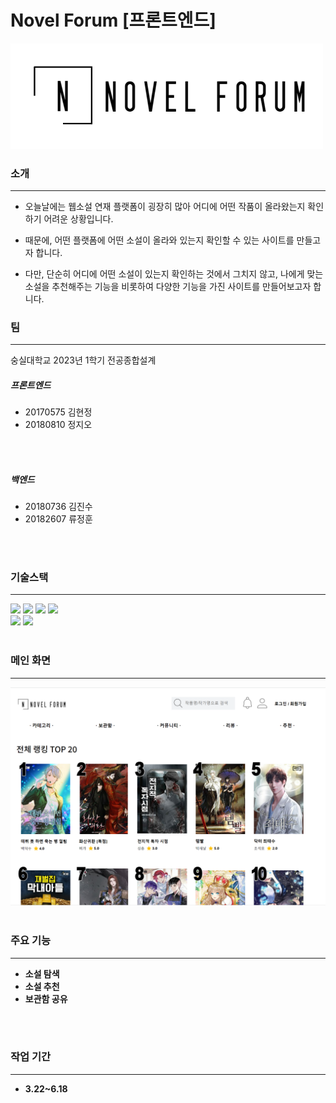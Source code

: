 # Novel Forum [프론트엔드]

<img src="./novel-forum-cra/public/novelforum_logo_2.png" width="500">

<h3>소개</h3>
<hr>

- 오늘날에는 웹소설 연재 플랫폼이 굉장히 많아 어디에 어떤 작품이 올라왔는지 확인하기 어려운 상황입니다.

- 때문에, 어떤 플랫폼에 어떤 소설이 올라와 있는지 확인할 수 있는 사이트를 만들고자 합니다.
- 다만, 단순히 어디에 어떤 소설이 있는지 확인하는 것에서 그치지 않고, 나에게 맞는 소설을 추천해주는 기능을 비롯하여 다양한 기능을 가진 사이트를 만들어보고자 합니다.


<h3>팀</h3>
<hr>

숭실대학교 2023년 1학기 전공종합설계 
<h5>프론트엔드</h5>

- 20170575 김현정
- 20180810 정지오
<br>
<br>
<h5>백엔드</h5>

- 20180736 김진수
- 20182607 류정훈


<br>
<br>
<h3>기술스택</h3>
<hr>
<img src="https://img.shields.io/badge/react-61DAFB?style=for-the-badge&logo=react&logoColor=black"> 

  <img src="https://img.shields.io/badge/html5-E34F26?style=for-the-badge&logo=html5&logoColor=white"> 
  <img src="https://img.shields.io/badge/css-1572B6?style=for-the-badge&logo=css3&logoColor=white"> 
  <img src="https://img.shields.io/badge/javascript-F7DF1E?style=for-the-badge&logo=javascript&logoColor=black"> <br>
   <img src="https://img.shields.io/badge/github-181717?style=for-the-badge&logo=github&logoColor=white">
  <img src="https://img.shields.io/badge/git-F05032?style=for-the-badge&logo=git&logoColor=white">



  <br>
  <br>

  <h3> 메인 화면 </h3>
  <hr>
  <img src="./novel-forum-cra/public/readmeM.png" width="1200">


  <br>
  <br>
  <h3>주요 기능</h3>
  <hr>
  
  - <strong>소설 탐색</strong><br>
  -  <strong>소설 추천</strong><br>
  - <strong>보관함 공유</strong>


  <br>
  <br>

  <h3>작업 기간</h3>
  <hr>

  - <strong>3.22~6.18</strong>